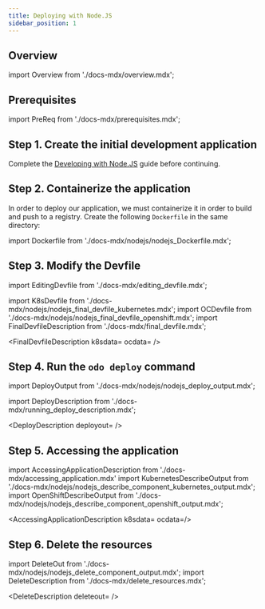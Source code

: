 ```yaml
---
title: Deploying with Node.JS
sidebar_position: 1
---
```


## Overview

import Overview from './docs-mdx/overview.mdx';

<Overview/>

## Prerequisites

import PreReq from './docs-mdx/prerequisites.mdx';

<PreReq/>

## Step 1. Create the initial development application

Complete the [Developing with Node.JS](/docs/user-guides/quickstart/nodejs) guide before continuing.

## Step 2. Containerize the application

In order to deploy our application, we must containerize it in order to build and push to a registry. Create the following `Dockerfile` in the same directory:

import Dockerfile from './docs-mdx/nodejs/nodejs_Dockerfile.mdx';

<Dockerfile />

## Step 3. Modify the Devfile

import EditingDevfile from './docs-mdx/editing_devfile.mdx';

<EditingDevfile name="nodejs" port="3000"/>

import K8sDevfile from './docs-mdx/nodejs/nodejs_final_devfile_kubernetes.mdx';
import OCDevfile from './docs-mdx/nodejs/nodejs_final_devfile_openshift.mdx';
import FinalDevfileDescription from './docs-mdx/final_devfile.mdx';

<FinalDevfileDescription k8sdata=<K8sDevfile /> ocdata=<OCDevfile /> />


## Step 4. Run the `odo deploy` command

import DeployOutput from './docs-mdx/nodejs/nodejs_deploy_output.mdx';

import DeployDescription from './docs-mdx/running_deploy_description.mdx';

<DeployDescription deployout=<DeployOutput /> />


## Step 5. Accessing the application

import AccessingApplicationDescription from './docs-mdx/accessing_application.mdx'
import KubernetesDescribeOutput from './docs-mdx/nodejs/nodejs_describe_component_kubernetes_output.mdx';
import OpenShiftDescribeOutput from './docs-mdx/nodejs/nodejs_describe_component_openshift_output.mdx';

<AccessingApplicationDescription k8sdata=<KubernetesDescribeOutput /> ocdata=<OpenShiftDescribeOutput />/>

## Step 6. Delete the resources

import DeleteOut from './docs-mdx/nodejs/nodejs_delete_component_output.mdx';
import DeleteDescription from './docs-mdx/delete_resources.mdx';

<DeleteDescription deleteout=<DeleteOut /> />